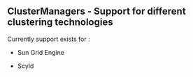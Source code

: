 ## ClusterManagers - Support for different clustering technologies

Currently support exists for :

- Sun Grid Engine

- Scyld
